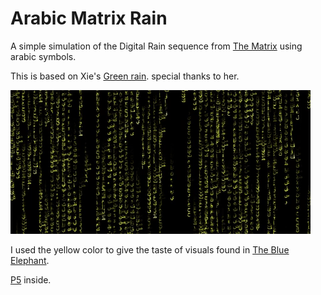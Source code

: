 # Arabic Matrix Rain
A simple simulation of the Digital Rain sequence from [The Matrix](http://www.imdb.com/title/tt0133093/) using arabic symbols.

This is based on Xie's [Green rain](https://github.com/emilyxxie/green_rain). special thanks to her.

![alt tag](yellow_rain.gif)

I used the yellow color to give the taste of visuals found in [The Blue Elephant](http://www.imdb.com/title/tt3461252/).

[P5](https://p5js.org/) inside.

